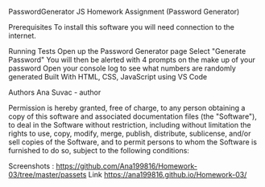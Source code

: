 PasswordGenerator
JS Homework Assignment (Password Generator)

Prerequisites
To install this software you will need connection to the internet.

Running Tests
Open up the Password Generator page
Select "Generate Password"
You will then be alerted with 4 prompts on the make up of your password
Open your console log to see what numbers are randomly generated
Built With
HTML, CSS, JavaScript using VS Code

Authors
Ana Suvac - author

Permission is hereby granted, free of charge, to any person obtaining a copy of this software and associated documentation files (the "Software"), to deal in the Software without restriction, including without limitation the rights to use, copy, modify, merge, publish, distribute, sublicense, and/or sell copies of the Software, and to permit persons to whom the Software is furnished to do so, subject to the following conditions:

Screenshots : https://github.com/Ana199816/Homework-03/tree/master/passets
Link
https://ana199816.github.io/Homework-03/
